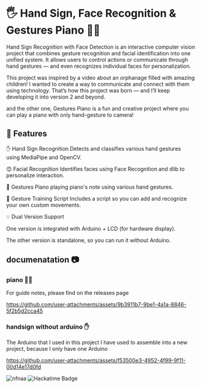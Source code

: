 # 🖐️ Hand Sign, Face Recognition & Gestures Piano 🎹🎼

Hand Sign Recognition with Face Detection is an interactive computer vision project that combines gesture recognition and facial identification into one unified system.
It allows users to control actions or communicate through hand gestures — and even recognizes individual faces for personalization.

This project was inspired by a video about an orphanage filled with amazing children!
I wanted to create a way to communicate and connect with them using technology.
That’s how this project was born — and I’ll keep developing it into version 2 and beyond.

and the other one, Gestures Piano is a fun and creative project where you can play a piano with only hand-gesture to camera!

## 🌟 Features

✋ Hand Sign Recognition
Detects and classifies various hand gestures using MediaPipe and OpenCV.

😊 Facial Recognition
Identifies faces using Face Recognition and dlib to personalize interaction.

🎹 Gestures Piano
playing piano's note using various hand gestures.

🧠 Gesture Training Script
Includes a script so you can add and recognize your own custom movements.

💡 Dual Version Support

One version is integrated with Arduino + LCD (for hardware display).

The other version is standalone, so you can run it without Arduino.

## documenatation 📷
### piano 🎹🎼
For guide notes, please find on the releases page

https://github.com/user-attachments/assets/9b3911b7-9be1-4a1a-8846-5f2b5d2cca45
### handsign without arduino ✋
The Arduino that I used in this project I have used to assemble into a new project, because I only have one Arduino

https://github.com/user-attachments/assets/f53500e3-4952-4f99-9f11-00d14e17d0fd





![nfnaa](https://img.shields.io/badge/nfnaa-origin-fedcba) 
![Hackatime Badge](https://hackatime-badge.hackclub.com/U09DKPTAYN4/photoboo)

